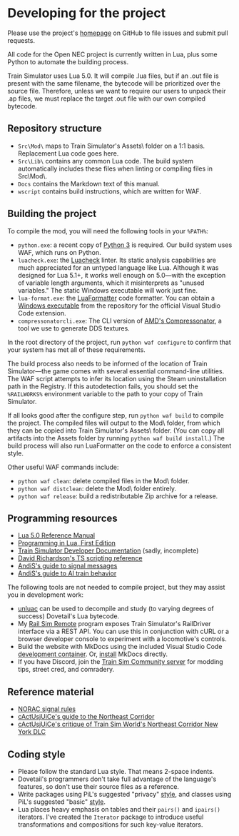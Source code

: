 # Developing for the project

Please use the project's [homepage](https://github.com/YoRYan/open-nec) on GitHub to file issues and submit pull requests.

All code for the Open NEC project is currently written in Lua, plus some Python to automate the building process.

Train Simulator uses Lua 5.0. It will compile .lua files, but if an .out file is present with the same filename, the bytecode will be prioritized over the source file. Therefore, unless we want to require our users to unpack their .ap files, we must replace the target .out file with our own compiled bytecode.

## Repository structure

- `Src\Mod\` maps to Train Simulator's Assets\ folder on a 1:1 basis. Replacement Lua code goes here.
- `Src\Lib\` contains any common Lua code. The build system automatically includes these files when linting or compiling files in Src\\Mod\\.
- `Docs` contains the Markdown text of this manual.
- `wscript` contains build instructions, which are written for WAF.

## Building the project

To compile the mod, you will need the following tools in your `%PATH%`:

- `python.exe`: a recent copy of [Python 3](https://www.python.org/) is required. Our build system uses WAF, which runs on Python.
- `luacheck.exe`: the [Luacheck](https://github.com/mpeterv/luacheck) linter. Its static analysis capabilities are much appreciated for an untyped language like Lua. Although it was designed for Lua 5.1+, it works well enough on 5.0—with the exception of variable length arguments, which it misinterprets as "unused variables." The static Windows executable will work just fine.
- `lua-format.exe`: the [LuaFormatter](https://github.com/Koihik/LuaFormatter) code formatter. You can obtain a [Windows executable](https://github.com/Koihik/vscode-lua-format/tree/master/bin/win32) from the repository for the official Visual Studio Code extension.
- `compressonatorcli.exe`: The CLI version of [AMD's Compressonator](https://gpuopen.com/compressonator/), a tool we use to generate DDS textures.

In the root directory of the project, run `python waf configure` to confirm that your system has met all of these requirements.

The build process also needs to be informed of the location of Train Simulator—the game comes with several essential command-line utilities. The WAF script attempts to infer its location using the Steam uninstallation path in the Registry. If this autodetection fails, you should set the `%RAILWORKS%` environment variable to the path to your copy of Train Simulator.

If all looks good after the configure step, run `python waf build` to compile the project. The compiled files will output to the Mod\ folder, from which they can be copied into Train Simulator's Assets\ folder. (You can copy all artifacts into the Assets folder by running `python waf build install`.) The build process will also run LuaFormatter on the code to enforce a consistent style.

Other useful WAF commands include:

- `python waf clean`: delete compiled files in the Mod\\ folder.
- `python waf distclean`: delete the Mod\\ folder entirely.
- `python waf release`: build a redistributable Zip archive for a release.

## Programming resources

- [Lua 5.0 Reference Manual](https://www.lua.org/manual/5.0/manual.html)
- [Programming in Lua, First Edition](https://www.lua.org/pil/contents.html)
- [Train Simulator Developer Documentation](https://sites.google.com/a/railsimdev.com/dtgts1sdk/reference-manual) (sadly, incomplete)
- [David Richardson's TS scripting reference](https://rail-sim.de/forum/lexicon/entry/104-lua-script-referenzen/)
- [AndiS's guide to signal messages](https://forums.uktrainsim.com/viewtopic.php?f=359&t=129485)
- [AndiS's guide to AI train behavior](https://www.trainsimdev.com/forum/viewtopic.php?p=509)

The following tools are not needed to compile project, but they may assist you in development work:

- [unluac](https://sourceforge.net/projects/unluac) can be used to decompile and study (to varying degrees of success) Dovetail's Lua bytecode.
- My [Rail Sim Remote](https://github.com/yoryan/railsim-remote) program exposes Train Simulator's RailDriver interface via a REST API. You can use this in conjunction with cURL or a browser developer console to experiment with a locomotive's controls.
- Build the website with MkDocs using the included Visual Studio Code [development container](https://code.visualstudio.com/docs/remote/containers). Or, [install](https://www.mkdocs.org/) MkDocs directly.
- If you have Discord, join the [Train Sim Community server](https://discord.trainsimcommunity.com/) for modding tips, street cred, and comradery.

## Reference material

- [NORAC signal rules](https://signals.jovet.net/rules/NORAC%20Signal%20Rules.pdf)
- [cActUsjUiCe's guide to the Northeast Corridor](https://forums.dovetailgames.com/threads/nec-ny-signal-tutorials.4174/)
- [cActUsjUiCe's critique of Train Sim World's Northeast Corridor New York DLC](https://forums.dovetailgames.com/threads/nec-new-york-signals-atc-acses-and-how-to-fix-them.4057/)

## Coding style

- Please follow the standard Lua style. That means 2-space indents.
- Dovetail's programmers don't take full advantage of the language's features, so don't use their source files as a reference.
- Write packages using PiL's suggested "privacy" [style](https://www.lua.org/pil/15.2.html), and classes using PiL's suggested "basic" [style](https://www.lua.org/pil/16.1.html).
- Lua places heavy emphasis on tables and their `pairs()` and `ipairs()` iterators. I've created the `Iterator` package to introduce useful transformations and compositions for such key-value iterators.